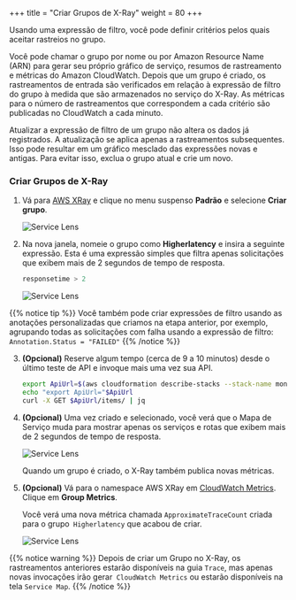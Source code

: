 +++
title = "Criar Grupos de X-Ray"
weight = 80
+++

Usando uma expressão de filtro, você pode definir critérios pelos quais aceitar rastreios no grupo.

Você pode chamar o grupo por nome ou por Amazon Resource Name (ARN) para gerar seu próprio gráfico de serviço, resumos de rastreamento e métricas do Amazon CloudWatch. Depois que um grupo é criado, os rastreamentos de entrada são verificados em relação à expressão de filtro do grupo à medida que são armazenados no serviço do X-Ray. As métricas para o número de rastreamentos que correspondem a cada critério são publicadas no CloudWatch a cada minuto.

Atualizar a expressão de filtro de um grupo não altera os dados já registrados. A atualização se aplica apenas a rastreamentos subsequentes. Isso pode resultar em um gráfico mesclado das expressões novas e antigas. Para evitar isso, exclua o grupo atual e crie um novo.

### Criar Grupos de X-Ray

1. Vá para [AWS XRay](https://console.aws.amazon.com/xray/home#service-map) e clique no menu suspenso **Padrão** e selecione **Criar grupo**.

    ![Service Lens](/images/xray_group.png)

2. Na nova janela, nomeie o grupo como **Higherlatency** e insira a seguinte expressão. Esta é uma expressão simples que filtra apenas solicitações que exibem mais de 2 segundos de tempo de resposta.

    ```SQL
    responsetime > 2
    ```

    ![Service Lens](/images/xray_group_11.png)


{{% notice tip %}}
Você também pode criar expressões de filtro usando as anotações personalizadas que criamos na etapa anterior, por exemplo, agrupando todas as solicitações com falha usando a expressão de filtro: 
`Annotation.Status = "FAILED"`
{{% /notice %}}

3. **(Opcional)** Reserve algum tempo (cerca de 9 a 10 minutos) desde o último teste de API e invoque mais uma vez sua API.

    ```sh
    export ApiUrl=$(aws cloudformation describe-stacks --stack-name monitoring-app-tracing --output json | jq '.Stacks[].Outputs[] | select(.OutputKey=="ApiUrl") | .OutputValue' | sed -e 's/^"//'  -e 's/"$//')
    echo "export ApiUrl="$ApiUrl
    curl -X GET $ApiUrl/items/ | jq
    ```

4. **(Opcional)** Uma vez criado e selecionado, você verá que o Mapa de Serviço muda para mostrar apenas os serviços e rotas que exibem mais de 2 segundos de tempo de resposta.

    ![Service Lens](/images/xray_group_1.png)

    Quando um grupo é criado, o X-Ray também publica novas métricas.

5. **(Opcional)** Vá para o namespace AWS XRay em [CloudWatch Metrics](https://console.aws.amazon.com/cloudwatch/home?#metricsV2:graph=~();namespace=~'AWS*2fX-Ray). Clique em **Group Metrics**.

    Você verá uma nova métrica chamada `ApproximateTraceCount` criada para o grupo` Higherlatency` que acabou de criar.

    ![Service Lens](/images/xray_group_2.png)

{{% notice warning %}}
Depois de criar um Grupo no X-Ray, os rastreamentos anteriores estarão disponíveis na guia `Trace`, mas apenas novas invocações irão gerar` CloudWatch Metrics` ou estarão disponíveis na tela `Service Map`. 
{{% /notice %}}

